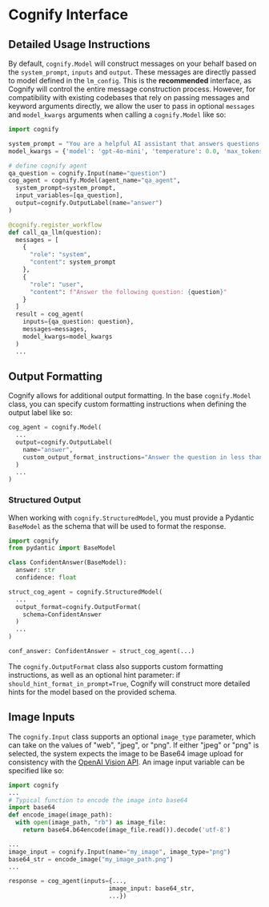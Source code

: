 # Cognify Interface

## Detailed Usage Instructions

By default, `cognify.Model` will construct messages on your behalf based on the `system_prompt`, `inputs` and `output`. These messages are directly passed to model defined in the `lm_config`. This is the **recommended** interface, as Cognify will control the entire message construction process. However, for compatibility with existing codebases that rely on passing messages and keyword arguments directly, we allow the user to pass in optional `messages` and `model_kwargs` arguments when calling a `cognify.Model` like so:


```python
import cognify

system_prompt = "You are a helpful AI assistant that answers questions."
model_kwargs = {'model': 'gpt-4o-mini', 'temperature': 0.0, 'max_tokens': 100}

# define cognify agent
qa_question = cognify.Input(name="question")
cog_agent = cognify.Model(agent_name="qa_agent",
  system_prompt=system_prompt,
  input_variables=[qa_question],
  output=cognify.OutputLabel(name="answer")
)

@cognify.register_workflow
def call_qa_llm(question):
  messages = [
    {
      "role": "system",
      "content": system_prompt
    },
    {
      "role": "user",
      "content": f"Answer the following question: {question}"
    }
  ]
  result = cog_agent(
    inputs={qa_question: question}, 
    messages=messages, 
    model_kwargs=model_kwargs
  )
  ...
```

## Output Formatting

Cognify allows for additional output formatting. In the base `cognify.Model` class, you can specify custom formatting instructions when defining the output label like so:
```python
cog_agent = cognify.Model(
  ...
  output=cognify.OutputLabel(
    name="answer", 
    custom_output_format_instructions="Answer the question in less than 10 words."
  )
  ...
)
```

### Structured Output

When working with `cognify.StructuredModel`, you must provide a Pydantic `BaseModel` as the schema that will be used to format the response.
```python
import cognify
from pydantic import BaseModel

class ConfidentAnswer(BaseModel):
  answer: str
  confidence: float

struct_cog_agent = cognify.StructuredModel(
  ...
  output_format=cognify.OutputFormat(
    schema=ConfidentAnswer
  )
  ...
)

conf_answer: ConfidentAnswer = struct_cog_agent(...)
```

The `cognify.OutputFormat` class also supports custom formatting instructions, as well as an optional hint parameter: if `should_hint_format_in_prompt=True`, Cognify will construct more detailed hints for the model based on the provided schema.

## Image Inputs

The `cognify.Input` class supports an optional `image_type` parameter, which can take on the values of "web", "jpeg", or "png". If either "jpeg" or "png" is selected, the system expects the image to be Base64 image upload for consistency with the [OpenAI Vision API](https://platform.openai.com/docs/guides/vision). An image input variable can be specified like so:
```python
import cognify
...
# Typical function to encode the image into base64
import base64
def encode_image(image_path):
  with open(image_path, "rb") as image_file:
    return base64.b64encode(image_file.read()).decode('utf-8')

...
image_input = cognify.Input(name="my_image", image_type="png")
base64_str = encode_image("my_image_path.png")
...

response = cog_agent(inputs={..., 
                            image_input: base64_str, 
                            ...})
```
